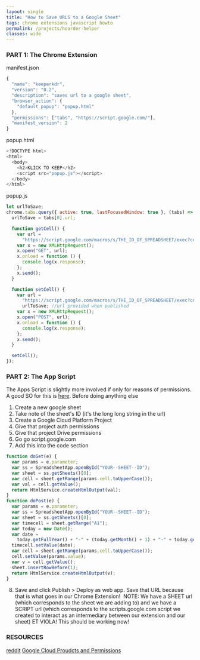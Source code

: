 ```yaml
---
layout: single
title: "How to Save URLS to a Google Sheet"
tags: chrome extensions javascript howto
permalink: /projects/hoarder-helper
classes: wide
---
```


### PART 1: The Chrome Extension

manifest.json

```javascript
{
  "name": "keeperkdr",
  "version": "0.2",
  "description": "saves url to a google sheet",
  "browser_action": {
    "default_popup": "popup.html"
  },
  "permissions": ["tabs", "https://script.google.com/"],
  "manifest_version": 2
}
```

popup.html

```javascript
<!DOCTYPE html>
<html>
  <body>
    <h2>KLICK TO KEEP</h2>
    <script src="popup.js"></script>
  </body>
</html>
```

popup.js

```javascript
let urlToSave;
chrome.tabs.query({ active: true, lastFocusedWindow: true }, (tabs) => {
  urlToSave = tabs[0].url;

  function getCell() {
    var url =
      "https://script.google.com/macros/s/THE_ID_OF_SPREADSHEET/exec?cell=A1"; //url provided when published
    var x = new XMLHttpRequest();
    x.open("GET", url);
    x.onload = function () {
      console.log(x.response);
    };
    x.send();
  }

  function setCell() {
    var url =
      "https://script.google.com/macros/s/THE_ID_OF_SPREADSHEET/exec?cell=B1&value=" +
      urlToSave; //url provided when published
    var x = new XMLHttpRequest();
    x.open("POST", url);
    x.onload = function () {
      console.log(x.response);
    };
    x.send();
  }

  setCell();
});
```

### PART 2: The App Script

The Apps Script is slightly more involved if only for reasons of permissions. A good SO for this is [here](https://stackoverflow.com/questions/58719628/how-do-i-create-a-user-managed-cloud-platform-project). Before doing anything else

1. Create a new google sheet
2. Take note of the sheet's ID (it's the long long string in the url)
3. Create a Google Cloud Platform Project
4. Give that project auth permissions
5. Give that project Drive permissions
6. Go go script.google.com
7. Add this into the code section

```javascript
function doGet(e) {
  var params = e.parameter;
  var ss = SpreadsheetApp.openById("YOUR--SHEET--ID");
  var sheet = ss.getSheets()[0];
  var cell = sheet.getRange(params.cell.toUpperCase());
  var val = cell.getValue();
  return HtmlService.createHtmlOutput(val);
}
function doPost(e) {
  var params = e.parameter;
  var ss = SpreadsheetApp.openById("YOUR--SHEET--ID");
  var sheet = ss.getSheets()[0];
  var timecell = sheet.getRange("A1");
  var today = new Date();
  var date =
    today.getFullYear() + "-" + (today.getMonth() + 1) + "-" + today.getDate();
  timecell.setValue(date);
  var cell = sheet.getRange(params.cell.toUpperCase());
  cell.setValue(params.value);
  var v = cell.getValue();
  sheet.insertRowBefore(1);
  return HtmlService.createHtmlOutput(v);
}
```

8. Save and click Publish > Deploy as web app. Save that URL because that is what goes in our Chrome Extension! 
   NOTE: We have a SHEET url (which corresponds to the sheet we are adding to) and we have a SCRIPT url (which corresponds to the scripts.google.com script we created to interact as an intermediary between our extension and our sheet)
   ET VIOLA! This should be working now!

### RESOURCES

[reddit](https://www.reddit.com/r/learnjavascript/comments/7g9gdq/chrome_extension_to_write_to_google_sheet/)
[Google Cloud Proudcts and Permissions](https://stackoverflow.com/questions/58719628/how-do-i-create-a-user-managed-cloud-platform-project)
